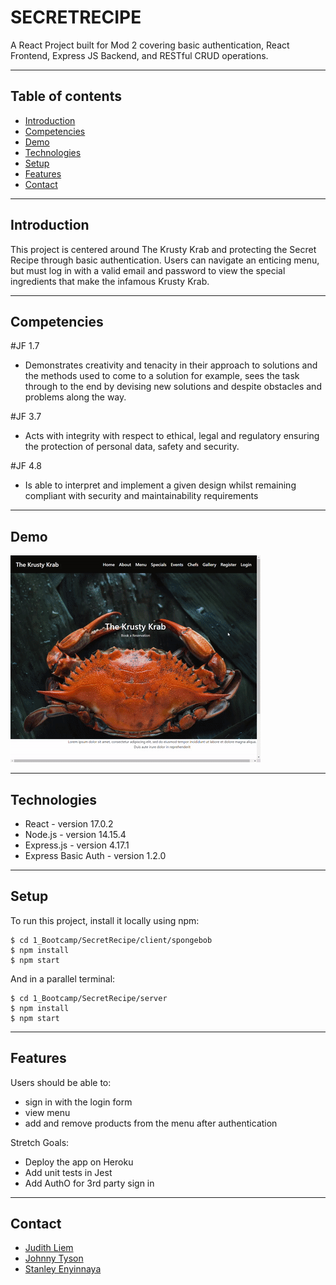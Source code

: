 # SECRETRECIPE

A React Project built for Mod 2 covering basic authentication, React Frontend, Express JS Backend, and RESTful CRUD operations.

---

## Table of contents

- [Introduction](#introduction)
- [Competencies](#competencies)
- [Demo](#demo)
- [Technologies](#technologies)
- [Setup](#setup)
- [Features](#features)
- [Contact](#contact)

---

## Introduction

This project is centered around The Krusty Krab and protecting the Secret Recipe through basic authentication. Users can navigate an enticing menu, but must log in with a valid email and password to view the special ingredients that make the infamous Krusty Krab.

---

## Competencies

#JF 1.7

- Demonstrates creativity and tenacity in their approach to
solutions and the methods used to come to a solution for example,
sees the task through to the end by devising new solutions and
despite obstacles and problems along the way.

#JF 3.7

- Acts with integrity with respect to ethical, legal and regulatory
ensuring the protection of personal data, safety and security.

#JF 4.8

- Is able to interpret and implement a given design whilst remaining
compliant with security and maintainability requirements

---

## Demo

![Demo](./demo.gif)

---

## Technologies

- React - version 17.0.2
- Node.js - version 14.15.4
- Express.js - version 4.17.1
- Express Basic Auth - version 1.2.0

---

## Setup

To run this project, install it locally using npm:

```
$ cd 1_Bootcamp/SecretRecipe/client/spongebob
$ npm install
$ npm start
```

And in a parallel terminal:

```
$ cd 1_Bootcamp/SecretRecipe/server
$ npm install
$ npm start
```

---

## Features

Users should be able to:

- sign in with the login form
- view menu
- add and remove products from the menu after authentication

Stretch Goals:

- Deploy the app on Heroku
- Add unit tests in Jest
- Add AuthO for 3rd party sign in

---

## Contact

- [Judith Liem](https://github.com/jjliem)
- [Johnny Tyson](https://github.com/Tyson3rd)
- [Stanley Enyinnaya](https://github.com/ifeanchi)
